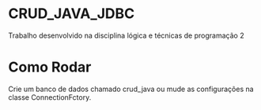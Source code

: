 # CRUD_JAVA_JDBC
Trabalho desenvolvido na disciplina lógica e técnicas de programação 2

# Como Rodar

Crie um banco de dados chamado crud_java ou mude as configurações na
classe ConnectionFctory.
